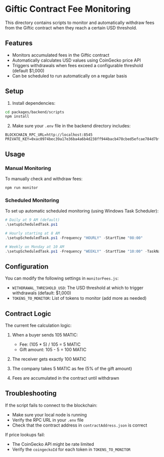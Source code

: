 # Giftic Contract Fee Monitoring

This directory contains scripts to monitor and automatically withdraw fees from the Giftic contract when they reach a certain USD threshold.

## Features

- Monitors accumulated fees in the Giftic contract
- Automatically calculates USD values using CoinGecko price API
- Triggers withdrawals when fees exceed a configurable threshold (default $1,000)
- Can be scheduled to run automatically on a regular basis

## Setup

1. Install dependencies:
```bash
cd packages/backend/scripts
npm install
```

2. Make sure your `.env` file in the backend directory includes:
```
BLOCKCHAIN_RPC_URL=http://localhost:8545
PRIVATE_KEY=0xac0974bec39a17e36ba4a6b4d238ff944bacb478cbed5efcae784d7bf4f2ff80
```

## Usage

### Manual Monitoring

To manually check and withdraw fees:

```bash
npm run monitor
```

### Scheduled Monitoring

To set up automatic scheduled monitoring (using Windows Task Scheduler):

```powershell
# Daily at 9 AM (default)
.\setupScheduledTask.ps1

# Hourly starting at 8 AM
.\setupScheduledTask.ps1 -Frequency "HOURLY" -StartTime "08:00"

# Weekly on Monday at 10 AM
.\setupScheduledTask.ps1 -Frequency "WEEKLY" -StartTime "10:00" -TaskName "WeeklyGifticFeeMonitor"
```

## Configuration

You can modify the following settings in `monitorFees.js`:

- `WITHDRAWAL_THRESHOLD_USD`: The USD threshold at which to trigger withdrawals (default: $1,000)
- `TOKENS_TO_MONITOR`: List of tokens to monitor (add more as needed)

## Contract Logic

The current fee calculation logic:

1. When a buyer sends 105 MATIC:
   - Fee: (105 * 5) / 105 = 5 MATIC
   - Gift amount: 105 - 5 = 100 MATIC

2. The receiver gets exactly 100 MATIC
3. The company takes 5 MATIC as fee (5% of the gift amount)
4. Fees are accumulated in the contract until withdrawn

## Troubleshooting

If the script fails to connect to the blockchain:
- Make sure your local node is running
- Verify the RPC URL in your `.env` file
- Check that the contract address in `contractAddress.json` is correct

If price lookups fail:
- The CoinGecko API might be rate limited
- Verify the `coingeckoId` for each token in `TOKENS_TO_MONITOR` 